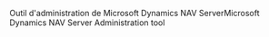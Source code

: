<span data-ttu-id="610a5-101">Outil d'administration de Microsoft Dynamics NAV Server</span><span class="sxs-lookup"><span data-stu-id="610a5-101">Microsoft Dynamics NAV Server Administration tool</span></span>